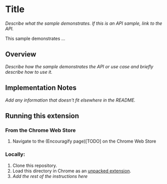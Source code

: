 # Title

_Describe what the sample demonstrates. If this is an API sample, link to the API._

This sample demonstrates ...

## Overview

_Describe how the sample demonstrates the API or use case and briefly describe how to use it._

## Implementation Notes

_Add any information that doesn't fit elsewhere in the README._

## Running this extension

### From the Chrome Web Store
1. Navigate to the (Encouragify page)[TODO] on the Chrome Web Store

### Locally: 
1. Clone this repository.
2. Load this directory in Chrome as an [unpacked extension](https://developer.chrome.com/docs/extensions/mv3/getstarted/development-basics/#load-unpacked).
3. _Add the rest of the instructions here_
